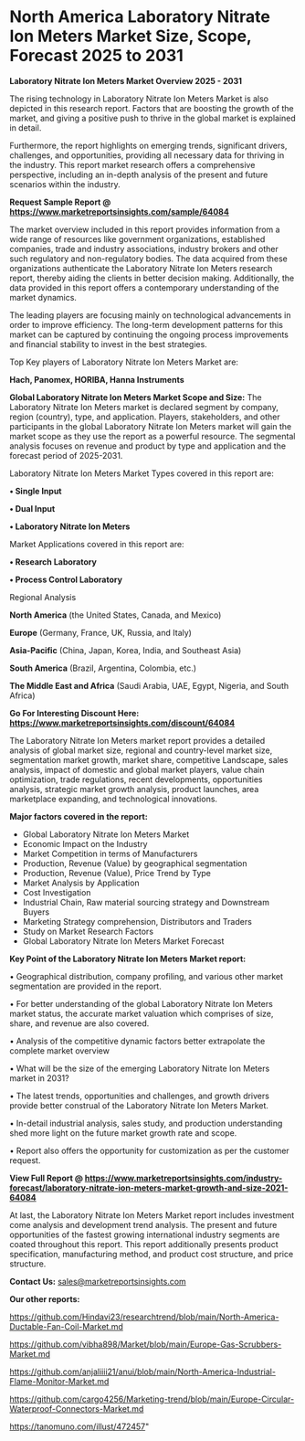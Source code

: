 # North America Laboratory Nitrate Ion Meters Market Size, Scope, Forecast 2025 to 2031

<Strong> Laboratory Nitrate Ion Meters Market Overview 2025 - 2031</strong>

The rising technology in Laboratory Nitrate Ion Meters Market is also depicted in this research report. Factors that are boosting the growth of the market, and giving a positive push to thrive in the global market is explained in detail.

Furthermore, the report highlights on emerging trends, significant drivers, challenges, and opportunities, providing all necessary data for thriving in the industry. This report market research offers a comprehensive perspective, including an in-depth analysis of the present and future scenarios within the industry.

<strong>Request Sample Report @ <a href=https://www.marketreportsinsights.com/sample/64084>https://www.marketreportsinsights.com/sample/64084</a></strong>

The market overview included in this report provides information from a wide range of resources like government organizations, established companies, trade and industry associations, industry brokers and other such regulatory and non-regulatory bodies. The data acquired from these organizations authenticate the Laboratory Nitrate Ion Meters research report, thereby aiding the clients in better decision making. Additionally, the data provided in this report offers a contemporary understanding of the market dynamics.

The leading players are focusing mainly on technological advancements in order to improve efficiency. The long-term development patterns for this market can be captured by continuing the ongoing process improvements and financial stability to invest in the best strategies.

Top Key players of Laboratory Nitrate Ion Meters Market are:

<strong>Hach, Panomex, HORIBA, Hanna Instruments</strong>

<strong><b>Global Laboratory Nitrate Ion Meters Market Scope and Size:</b></strong>
The Laboratory Nitrate Ion Meters market is declared segment by company, region (country), type, and application. Players, stakeholders, and other participants in the global Laboratory Nitrate Ion Meters market will gain the market scope as they use the report as a powerful resource. The segmental analysis focuses on revenue and product by type and application and the forecast period of 2025-2031.

Laboratory Nitrate Ion Meters Market Types covered in this report are:

<strong>• Single Input

• Dual Input

• Laboratory Nitrate Ion Meters</strong>

Market Applications covered in this report are:

<strong>• Research Laboratory

• Process Control Laboratory</strong> 

Regional Analysis

<strong>North America</strong> (the United States, Canada, and Mexico)

<strong>Europe</strong> (Germany, France, UK, Russia, and Italy)

<strong>Asia-Pacific</strong> (China, Japan, Korea, India, and Southeast Asia)

<strong>South America</strong> (Brazil, Argentina, Colombia, etc.)

<strong>The Middle East and Africa</strong> (Saudi Arabia, UAE, Egypt, Nigeria, and South Africa)

<strong>Go For Interesting Discount Here: <a href=https://www.marketreportsinsights.com/discount/64084>https://www.marketreportsinsights.com/discount/64084</a></strong>

The Laboratory Nitrate Ion Meters market report provides a detailed analysis of global market size, regional and country-level market size, segmentation market growth, market share, competitive Landscape, sales analysis, impact of domestic and global market players, value chain optimization, trade regulations, recent developments, opportunities analysis, strategic market growth analysis, product launches, area marketplace expanding, and technological innovations.

<strong><b>Major factors covered in the report:</b></strong>
<ul>
  <li>Global Laboratory Nitrate Ion Meters Market </li>
  <li>Economic Impact on the Industry</li>
  <li>Market Competition in terms of Manufacturers</li>
  <li>Production, Revenue (Value) by geographical segmentation</li>
  <li>Production, Revenue (Value), Price Trend by Type</li>
  <li>Market Analysis by Application</li>
  <li>Cost Investigation</li>
  <li>Industrial Chain, Raw material sourcing strategy and Downstream Buyers</li>
  <li>Marketing Strategy comprehension, Distributors and Traders</li>
  <li>Study on Market Research Factors</li>
  <li>Global Laboratory Nitrate Ion Meters Market Forecast</li>
</ul>

<strong><b>Key Point of the Laboratory Nitrate Ion Meters Market report:</b></strong>

• Geographical distribution, company profiling, and various other market segmentation are provided in the report.

• For better understanding of the global Laboratory Nitrate Ion Meters market status, the accurate market valuation which comprises of size, share, and revenue are also covered.

• Analysis of the competitive dynamic factors better extrapolate the complete market overview

• What will be the size of the emerging Laboratory Nitrate Ion Meters market in 2031?

• The latest trends, opportunities and challenges, and growth drivers provide better construal of the Laboratory Nitrate Ion Meters Market.

• In-detail industrial analysis, sales study, and production understanding shed more light on the future market growth rate and scope.

• Report also offers the opportunity for customization as per the customer request.

<strong><b>View Full Report @ <a href=https://www.marketreportsinsights.com/industry-forecast/laboratory-nitrate-ion-meters-market-growth-and-size-2021-64084>https://www.marketreportsinsights.com/industry-forecast/laboratory-nitrate-ion-meters-market-growth-and-size-2021-64084</a></b></strong>


At last, the Laboratory Nitrate Ion Meters Market report includes investment come analysis and development trend analysis. The present and future opportunities of the fastest growing international industry segments are coated throughout this report. This report additionally presents product specification, manufacturing method, and product cost structure, and price structure.

<strong>Contact Us:</strong>
sales@marketreportsinsights.com

<strong>Our other reports:</strong>

<a href=https://github.com/Hindavi23/researchtrend/blob/main/North-America-Ductable-Fan-Coil-Market.md>https://github.com/Hindavi23/researchtrend/blob/main/North-America-Ductable-Fan-Coil-Market.md</a>

<a href=https://github.com/vibha898/Market/blob/main/Europe-Gas-Scrubbers-Market.md>https://github.com/vibha898/Market/blob/main/Europe-Gas-Scrubbers-Market.md</a>

<a href=https://github.com/anjaliiii21/anui/blob/main/North-America-Industrial-Flame-Monitor-Market.md>https://github.com/anjaliiii21/anui/blob/main/North-America-Industrial-Flame-Monitor-Market.md</a>

<a href=https://github.com/cargo4256/Marketing-trend/blob/main/Europe-Circular-Waterproof-Connectors-Market.md>https://github.com/cargo4256/Marketing-trend/blob/main/Europe-Circular-Waterproof-Connectors-Market.md</a>

<a href=https://tanomuno.com/illust/472457>https://tanomuno.com/illust/472457</a>"
